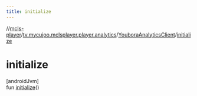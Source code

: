```yaml
---
title: initialize
---
```

//[mcls-player](../../../index.html)/[tv.mycujoo.mclsplayer.player.analytics](../index.html)/[YouboraAnalyticsClient](index.html)/[initialize](initialize.html)



# initialize



[androidJvm]\
fun [initialize](initialize.html)()




